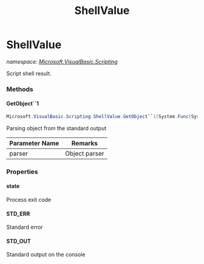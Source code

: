 ﻿---
title: ShellValue
---

# ShellValue
_namespace: [Microsoft.VisualBasic.Scripting](N-Microsoft.VisualBasic.Scripting.html)_

Script shell result.

### Methods

#### GetObject``1
```csharp
Microsoft.VisualBasic.Scripting.ShellValue.GetObject``1(System.Func{System.String,``0})
```
Parsing object from the standard output

|Parameter Name|Remarks|
|--------------|-------|
|parser|Object parser|




### Properties

#### state
Process exit code
#### STD_ERR
Standard error
#### STD_OUT
Standard output on the console

